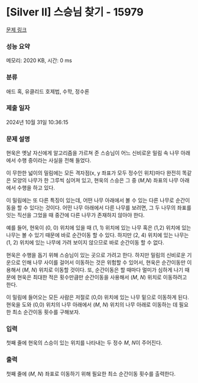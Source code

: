 # [Silver II] 스승님 찾기 - 15979 

[문제 링크](https://www.acmicpc.net/problem/15979) 

### 성능 요약

메모리: 2020 KB, 시간: 0 ms

### 분류

애드 혹, 유클리드 호제법, 수학, 정수론

### 제출 일자

2024년 10월 31일 10:36:15

### 문제 설명

<p>현욱은 옛날 자신에게 알고리즘을 가르쳐 준 스승님이 어느 신비로운 밀림 속 나무 아래에서 수행 중이라는 사실을 전해 들었다.</p>

<p>이 무한한 넓이의 밀림에는 모든 격자점(x, y 좌표가 모두 정수인 위치)마다 완전히 똑같은 모양의 나무가 한 그루씩 심어져 있고, 현욱의 스승은 그 중 (<em>M</em>,<em>N</em>) 좌표의 나무 아래에서 수행을 하고 있다.</p>

<p>이 밀림에는 또 다른 특징이 있는데, 어떤 나무 아래에서 볼 수 있는 다른 나무로 순간이동을 할 수 있다는 것이다. 어떤 나무 아래에서 다른 나무를 보려면, 그 두 나무의 좌표를 잇는 직선을 그었을 때 중간에 다른 나무가 존재하지 않아야 한다. </p>

<p>예를 들어, 현욱이 (0, 0) 위치에 있을 때 (1, 1) 위치에 있는 나무 혹은 (1,2) 위치에 있는 나무는 볼 수 있기 때문에 바로 순간이동 할 수 있다. 하지만 (2, 4) 위치에 있는 나무는 (1, 2) 위치에 있는 나무에 가려 보이지 않으므로 바로 순간이동 할 수 없다.</p>

<p>현욱은 수행을 돕기 위해 스승님이 있는 곳으로 가려고 한다. 하지만 밀림의 신비로운 기운으로 인해 나무 사이를 걸어서 이동하는 것은 위험할 수 있어서, 현욱은 순간이동만 이용해서 (<em>M</em>, <em>N</em>) 위치로 이동할 것이다. 또, 순간이동은 할 때마다 멀미가 심하게 나기 때문에 현욱은 최대한 적은 횟수만큼만 순간이동을 사용해서 (<em>M</em>, <em>N</em>) 위치로 이동하려고 한다.</p>

<p>이 밀림에 들어오는 모든 사람은 저절로 (0,0) 위치에 있는 나무 밑으로 이동하게 된다. 현욱을 도와 (0,0) 위치의 나무 아래에서 (<em>M</em>, <em>N</em>) 위치의 나무 아래로 이동하는 데 필요한 최소 순간이동 횟수를 구해보자.</p>

### 입력 

 <p>첫째 줄에 현욱의 스승이 있는 위치를 나타내는 두 정수 <em>M</em>, <em>N</em>이 주어진다.</p>

### 출력 

 <p>첫째 줄에 (<em>M</em>, <em>N</em>) 좌표로 이동하기 위해 필요한 최소 순간이동 횟수를 출력한다.</p>

